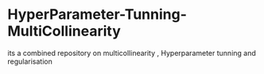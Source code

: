 # HyperParameter-Tunning-MultiCollinearity
its a combined repository on multicollinearity , Hyperparameter tunning and regularisation
